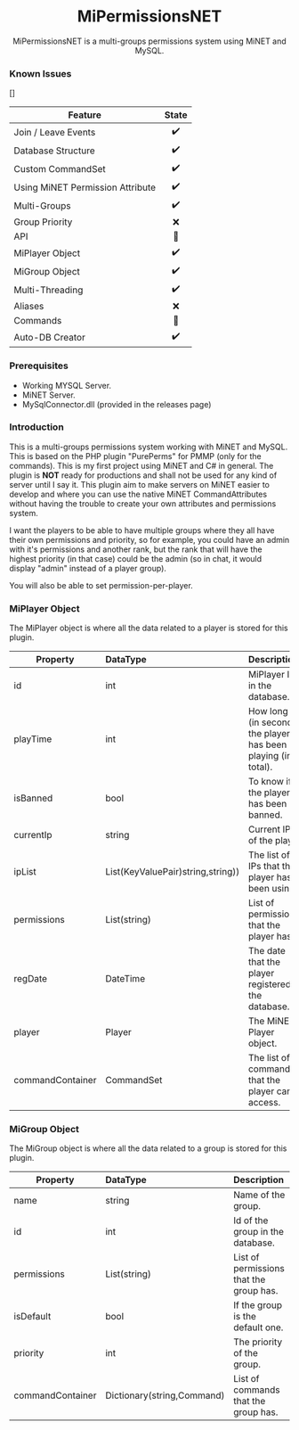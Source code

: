 <h1 align=center>MiPermissionsNET</h1>

<p align="center">MiPermissionsNET is a multi-groups permissions system using MiNET and MySQL.</p>



### Known Issues

[]

| **Feature**                 | **State** |
| -------------------------------- |:----------:|
| Join / Leave Events              | ✔️ |
| Database Structure               | ✔️ |
| Custom CommandSet                | ✔️ |
| Using MiNET Permission Attribute | ✔️ |
| Multi-Groups                     | ✔️ |
| Group Priority                   | ❌ |
| API                              | 🔨 |
| MiPlayer Object                  | ✔️ |
| MiGroup Object                   | ✔️ |
| Multi-Threading                  | ✔️ |
| Aliases                          | ❌ |
| Commands                         | 🔨 |
| Auto-DB Creator                  | ✔️ |

### Prerequisites

- Working MYSQL Server.
- MiNET Server.
- MySqlConnector.dll (provided in the releases page)

### Introduction

This is a multi-groups permissions system working with MiNET and MySQL. This is based on the PHP plugin "PurePerms" for PMMP (only for the commands). This is my first project using MiNET and C# in general. The plugin is **NOT** ready for productions and shall not be used for any kind of server until I say it. This plugin aim to make servers on MiNET easier to develop and where you can use the native MiNET CommandAttributes without having the trouble to create your own attributes and permissions system.

I want the players to be able to have multiple groups where they all have their own permissions and priority, so for example, you could have an admin with it's permissions and another rank, but the rank that will have the highest priority (in that case) could be the admin (so in chat, it would display "admin" instead of a player group).

You will also be able to set permission-per-player.

### MiPlayer Object

The MiPlayer object is where all the data related to a player is stored for this plugin.

| **Property**       | **DataType** | **Description** |
| ------------------ | :----------- | :------------- |
| id                 | int | MiPlayer ID in the database. |
| playTime           | int | How long (in seconds) the player has been playing (in total). |
| isBanned           | bool | To know if the player has been banned. |
| currentIp          | string | Current IP of the player |
| ipList             | List(KeyValuePair)string,string)) | The list of IPs that the player has been using. |
| permissions        | List(string) | List of permissions that the player has. |
| regDate            | DateTime | The date that the player registered in the database. |
| player             | Player | The MiNET Player object. |
| commandContainer   | CommandSet | The list of commands that the player can access. |

### MiGroup Object

The MiGroup object is where all the data related to a group is stored for this plugin.

| **Property**       | **DataType** | **Description** |
| ------------------ | :----------- | :------------- |
| name               | string | Name of the group. |
| id                 | int | Id of the group in the database. |
| permissions        | List(string) | List of permissions that the group has. |
| isDefault          | bool | If the group is the default one. |
| priority           | int | The priority of the group. |
| commandContainer   | Dictionary(string,Command) | List of commands that the group has. |



